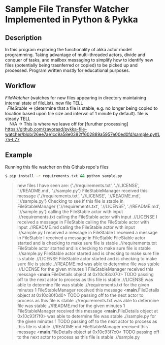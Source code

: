 # Sample File Transfer Watcher Implemented in Python & Pykka

## Description
In this program exploring the functionality of akka actor model programming. Taking advantage of multi-threaded actors, divide and conquer of tasks, and mailbox messaging to simplify how to identify new files (potentially being trasnferred or copied) to be picked up and processed. Program written mostly for educational purposes. 

## Workflow 
*FileWatcher* (watches for new files appearing in directory maintaining internal state of fileList). new file TELL <br/>
&ensp;*FileStable* -> (determine that a file is stable, e.g. no longer being copied to location based upon file size and interval of 1 minute by default). file is steady TELL<br/>
&ensp;&ensp;N/A -> This is where we leave off for [furuther processing] https://github.com/zavoraad/pykka-file-watcher/blob/26ee7ae1cc9a58e0382ff602889a5957e00ed0fd/sample.py#L75-L77

## Example
Running this file watcher on this Github repo's files
```bash
$ pip install -r requirements.txt && python sample.py 
```
> new files I have seen are: {'.//requirements.txt', './/LICENSE', './/README.md', './/sample.py'}
FileStableManager received this message {'.//requirements.txt', './/LICENSE', './/README.md', './/sample.py'}
Checking to see if this file is stable in FileStableManager {'.//requirements.txt', './/LICENSE', './/README.md', './/sample.py'}
calling the FileStable actor with input .//requirements.txt
calling the FileStable actor with input .//LICENSE
> I received a message in FileStable
> calling the FileStable actor with input .//README.md
> calling the FileStable actor with input .//sample.py
> I received a message in FileStable
> I received a message in FileStable
> I received a message in FileStable
> FileStable actor started and is checking to make sure file is stable .//requirements.txt
> FileStable actor started and is checking to make sure file is stable .//sample.py
> FileStable actor started and is checking to make sure file is stable .//LICENSE
> FileStable actor started and is checking to make sure file is stable .//README.md
> was able to determine file was stable .//LICENSE for the given minutes 1
> FileStableManager received this message <__main__.FileDetails object at 0x10c93c070>
> TODO passing off to the next actor to process as this file is stable .//LICENSE
> was able to determine file was stable .//requirements.txt for the given minutes 1
> FileStableManager received this message <__main__.FileDetails object at 0x10c80f0d0>
> TODO passing off to the next actor to process as this file is stable .//requirements.txt
> was able to determine file was stable .//README.md for the given minutes 1
> FileStableManager received this message <__main__.FileDetails object at 0x10c93f7f0>
> was able to determine file was stable .//sample.py for the given minutes 1
> TODO passing off to the next actor to process as this file is stable .//README.md
> FileStableManager received this message <__main__.FileDetails object at 0x10c93f7c0>
> TODO passing off to the next actor to process as this file is stable .//sample.py

